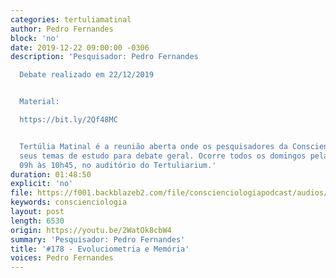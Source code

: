 ```yaml
---
categories: tertuliamatinal
author: Pedro Fernandes
block: 'no'
date: 2019-12-22 09:00:00 -0306
description: 'Pesquisador: Pedro Fernandes

  Debate realizado em 22/12/2019


  Material:

  https://bit.ly/2Qf48MC


  Tertúlia Matinal é a reunião aberta onde os pesquisadores da Conscienciologia apresentam
  seus temas de estudo para debate geral. Ocorre todos os domingos pela manhã, das
  09h às 10h45, no auditório do Tertuliarium.'
duration: 01:48:50
explicit: 'no'
file: https://f001.backblazeb2.com/file/conscienciologiapodcast/audios/2WatOk8cbW4.mp3
keywords: conscienciologia
layout: post
length: 6530
origin: https://youtu.be/2WatOk8cbW4
summary: 'Pesquisador: Pedro Fernandes'
title: '#178 - Evoluciometria e Memória'
voices: Pedro Fernandes
---
```

